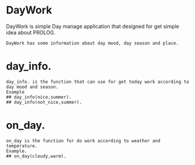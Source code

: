 # DayWork
DayWork is simple Day manage  application that designed for get simple idea about PROLOG.
```
DayWork has some information about day mood, day season and place.
```

# day_info.
```
day_info. is the function that can use for get today work according to day mood and season.
Example
## day_info(nice,summer).
## day_info(not_nice,summer).
```
# on_day.
```
on_day is the function for do work according to weather and temperature.
Example.
## on_day(cloudy,warm).
```
